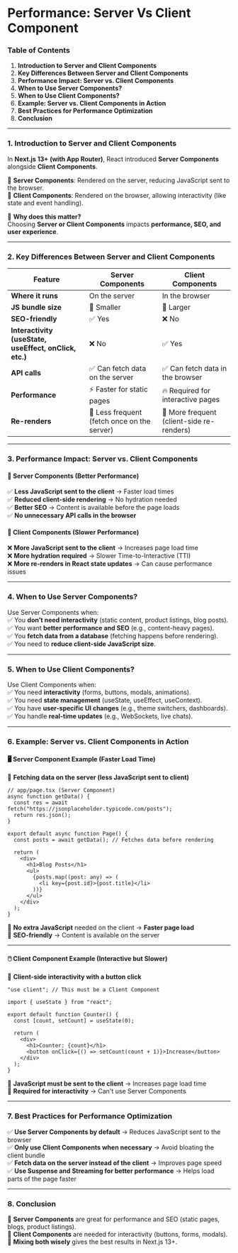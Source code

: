 # Performance: Server Vs Client Component

### **Table of Contents**

1. **Introduction to Server and Client Components**
2. **Key Differences Between Server and Client Components**
3. **Performance Impact: Server vs. Client Components**
4. **When to Use Server Components?**
5. **When to Use Client Components?**
6. **Example: Server vs. Client Components in Action**
7. **Best Practices for Performance Optimization**
8. **Conclusion**

***

### **1. Introduction to Server and Client Components**

In **Next.js 13+ (with App Router)**, React introduced **Server Components** alongside **Client Components**.

🔹 **Server Components**: Rendered on the server, reducing JavaScript sent to the browser.\
🔹 **Client Components**: Rendered on the browser, allowing interactivity (like state and event handling).

🚀 **Why does this matter?**\
Choosing **Server or Client Components** impacts **performance, SEO, and user experience**.

***

### **2. Key Differences Between Server and Client Components**

| Feature                                                | **Server Components**                       | **Client Components**                     |
| ------------------------------------------------------ | ------------------------------------------- | ----------------------------------------- |
| **Where it runs**                                      | On the server                               | In the browser                            |
| **JS bundle size**                                     | 🚀 Smaller                                  | 🐢 Larger                                 |
| **SEO-friendly**                                       | ✅ Yes                                       | ❌ No                                      |
| **Interactivity (useState, useEffect, onClick, etc.)** | ❌ No                                        | ✅ Yes                                     |
| **API calls**                                          | ✅ Can fetch data on the server              | ✅ Can fetch data in the browser           |
| **Performance**                                        | ⚡ Faster for static pages                   | 🔥 Required for interactive pages         |
| **Re-renders**                                         | 🚀 Less frequent (fetch once on the server) | 🔄 More frequent (client-side re-renders) |

***

### **3. Performance Impact: Server vs. Client Components**

#### **🚀 Server Components (Better Performance)**

✅ **Less JavaScript sent to the client** → Faster load times\
✅ **Reduced client-side rendering** → No hydration needed\
✅ **Better SEO** → Content is available before the page loads\
✅ **No unnecessary API calls in the browser**

#### **🐢 Client Components (Slower Performance)**

❌ **More JavaScript sent to the client** → Increases page load time\
❌ **More hydration required** → Slower Time-to-Interactive (TTI)\
❌ **More re-renders in React state updates** → Can cause performance issues

***

### **4. When to Use Server Components?**

Use Server Components when:\
✅ You **don’t need interactivity** (static content, product listings, blog posts).\
✅ You want **better performance and SEO** (e.g., content-heavy pages).\
✅ You **fetch data from a database** (fetching happens before rendering).\
✅ You need to **reduce client-side JavaScript size**.

***

### **5. When to Use Client Components?**

Use Client Components when:\
✅ You need **interactivity** (forms, buttons, modals, animations).\
✅ You need **state management** (useState, useEffect, useContext).\
✅ You have **user-specific UI changes** (e.g., theme switchers, dashboards).\
✅ You handle **real-time updates** (e.g., WebSockets, live chats).

***

### **6. Example: Server vs. Client Components in Action**

#### **🖥️ Server Component Example (Faster Load Time)**

📌 **Fetching data on the server (less JavaScript sent to client)**

```tsx
// app/page.tsx (Server Component)
async function getData() {
  const res = await fetch("https://jsonplaceholder.typicode.com/posts");
  return res.json();
}

export default async function Page() {
  const posts = await getData(); // Fetches data before rendering

  return (
    <div>
      <h1>Blog Posts</h1>
      <ul>
        {posts.map((post: any) => (
          <li key={post.id}>{post.title}</li>
        ))}
      </ul>
    </div>
  );
}
```

🔹 **No extra JavaScript** needed on the client → **Faster page load**\
🔹 **SEO-friendly** → Content is available on the server

***

#### **🖱️ Client Component Example (Interactive but Slower)**

📌 **Client-side interactivity with a button click**

```tsx
"use client"; // This must be a Client Component

import { useState } from "react";

export default function Counter() {
  const [count, setCount] = useState(0);

  return (
    <div>
      <h1>Counter: {count}</h1>
      <button onClick={() => setCount(count + 1)}>Increase</button>
    </div>
  );
}
```

🔹 **JavaScript must be sent to the client** → Increases page load time\
🔹 **Required for interactivity** → Can't use Server Components

***

### **7. Best Practices for Performance Optimization**

✅ **Use Server Components by default** → Reduces JavaScript sent to the browser\
✅ **Only use Client Components when necessary** → Avoid bloating the client bundle\
✅ **Fetch data on the server instead of the client** → Improves page speed\
✅ **Use Suspense and Streaming for better performance** → Helps load parts of the page faster

***

### **8. Conclusion**

🔹 **Server Components** are great for performance and SEO (static pages, blogs, product listings).\
🔹 **Client Components** are needed for interactivity (buttons, forms, modals).\
🔹 **Mixing both wisely** gives the best results in Next.js 13+.
